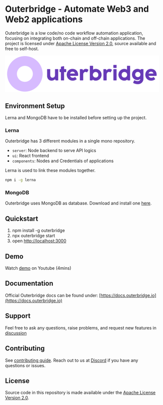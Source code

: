 <!-- markdownlint-disable MD030 -->

# Outerbridge - Automate Web3 and Web2 applications

Outerbridge is a low code/no code workflow automation application, focusing on integrating both on-chain and off-chain applications. The project is licensed under [Apache License Version 2.0](../../LICENSE.md), source available and free to self-host.

![Outerbridge](../../assets/outerbridge_brand.png)

## Environment Setup

Lerna and MongoDB have to be installed before setting up the project.

### Lerna

Outerbridge has 3 different modules in a single mono repository.

-   `server`: Node backend to serve API logics
-   `ui`: React frontend
-   `components`: Nodes and Credentials of applications

Lerna is used to link these modules together.

```bash
npm i -g lerna
```

### MongoDB

Outerbridge uses MongoDB as database. Download and install one [here](https://www.mongodb.com/try/download/community?tck=docs_server).

## Quickstart

1. npm install -g outerbridge
2. npx outerbridge start
3. open [http://localhost:3000](http://localhost:3000)

## Demo

Watch [demo](https://www.youtube.com/watch?v=x-AfrkKvZ4M) on Youtube (4mins)

## Documentation

Official Outerbridge docs can be found under: [https://docs.outerbridge.io](https://docs.outerbridge.io)

## Support

Feel free to ask any questions, raise problems, and request new features in [discussion](https://github.com/Outerbridgeio/Outerbridge/discussions)

## Contributing

See [contributing guide](../../CONTRIBUTING.md). Reach out to us at [Discord](https://discord.gg/Y9VE4ykPDJ) if you have any questions or issues.

## License

Source code in this repository is made available under the [Apache License Version 2.0](../../LICENSE.md).
